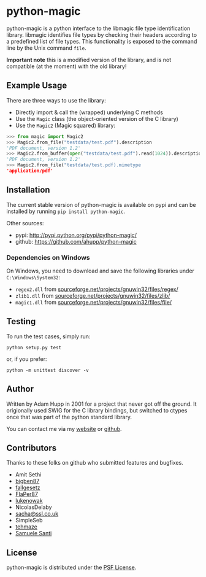# python-magic

python-magic is a python interface to the libmagic file type
identification library.  libmagic identifies file types by checking
their headers according to a predefined list of file types. This
functionality is exposed to the command line by the Unix command
`file`.

**Important note** this is a modified version of the library,
and is not compatible (at the moment) with the old library!


## Example Usage

There are three ways to use the library:

* Directly import & call the (wrapped) underlying C methods
* Use the ``Magic`` class (the object-oriented version of the C library)
* Use the ``Magic2`` (Magic squared) library:

```python
>>> from magic import Magic2
>>> Magic2.from_file("testdata/test.pdf").description
'PDF document, version 1.2'
>>> Magic2.from_buffer(open("testdata/test.pdf").read(1024)).description
'PDF document, version 1.2'
>>> Magic2.from_file("testdata/test.pdf).mimetype
'application/pdf'
```

## Installation

The current stable version of python-magic is available on pypi and
can be installed by running `pip install python-magic`.

Other sources:

- pypi: http://pypi.python.org/pypi/python-magic/
- github: https://github.com/ahupp/python-magic

### Dependencies on Windows

On Windows, you need to download and save the following libraries under
`C:\Windows\System32`:

-   `regex2.dll` from [sourceforge.net/projects/gnuwin32/files/regex/](http://sourceforge.net/projects/gnuwin32/files/regex/)
-   `zlib1.dll` from [sourceforge.net/projects/gnuwin32/files/zlib/](http://sourceforge.net/projects/gnuwin32/files/zlib/)
-   `magic1.dll` from [sourceforge.net/projects/gnuwin32/files/file/](http://sourceforge.net/projects/gnuwin32/files/file/)

## Testing

To run the test cases, simply run:

    python setup.py test

or, if you prefer:

    python -m unittest discover -v

## Author

Written by Adam Hupp in 2001 for a project that never got off the
ground.  It origionally used SWIG for the C library bindings, but
switched to ctypes once that was part of the python standard library.

You can contact me via my [website](http://hupp.org/adam) or
[github](http://github.com/ahupp).

## Contributors

Thanks to these folks on github who submitted features and bugfixes.

-   Amit Sethi
-   [bigben87](https://github.com/bigben87)
-   [fallgesetz](https://github.com/fallgesetz)
-   [FlaPer87](https://github.com/FlaPer87)
-   [lukenowak](https://github.com/lukenowak)
-   NicolasDelaby
-   sacha@ssl.co.uk
-   SimpleSeb
-   [tehmaze](https://github.com/tehmaze)
-   [Samuele Santi](https://github.com/rshk)

## License

python-magic is distributed under the [PSF License](http://www.python.org/psf/license/).

